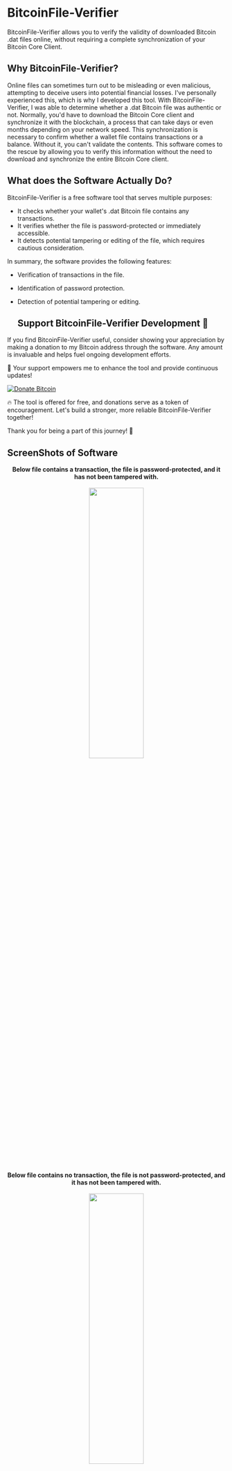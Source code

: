 # BitcoinFile-Verifier

BitcoinFile-Verifier allows you to verify the validity of downloaded Bitcoin .dat files online, without requiring a complete synchronization of your Bitcoin Core Client.

## Why BitcoinFile-Verifier?

Online files can sometimes turn out to be misleading or even malicious, attempting to deceive users into potential financial losses. I've personally experienced this, which is why I developed this tool. With BitcoinFile-Verifier, I was able to determine whether a .dat Bitcoin file was authentic or not. Normally, you'd have to download the Bitcoin Core client and synchronize it with the blockchain, a process that can take days or even months depending on your network speed. This synchronization is necessary to confirm whether a wallet file contains transactions or a balance. Without it, you can't validate the contents. This software comes to the rescue by allowing you to verify this information without the need to download and synchronize the entire Bitcoin Core client.

## What does the Software Actually Do?

BitcoinFile-Verifier is a free software tool that serves multiple purposes:

* It checks whether your wallet's .dat Bitcoin file contains any transactions.
* It verifies whether the file is password-protected or immediately accessible.
* It detects potential tampering or editing of the file, which requires cautious consideration.

In summary, the software provides the following features:

* Verification of transactions in the file.
* Identification of password protection.
* Detection of potential tampering or editing.

  ## Support BitcoinFile-Verifier Development 🚀

If you find BitcoinFile-Verifier useful, consider showing your appreciation by making a donation to my Bitcoin address through the software. Any amount is invaluable and helps fuel ongoing development efforts.

🎉 Your support empowers me to enhance the tool and provide continuous updates!

<a href="https://nowpayments.io/embeds/donation-widget?api_key=WB2GHGW-R4FM77N-JB0342N-J5V3XN2">
  <img src="https://img.shields.io/badge/Donate-Bitcoin-F7931A?style=for-the-badge" alt="Donate Bitcoin">
</a>


🔥 The tool is offered for free, and donations serve as a token of encouragement. Let's build a stronger, more reliable BitcoinFile-Verifier together!

Thank you for being a part of this journey! 🙌

</div>

  ## ScreenShots of Software
  
  <div align="center">
    <b>Below file contains a transaction, the file is password-protected, and it has not been tampered with.</b> <br><br>
        <img src="https://github.com/Humble2020/BitcoinFile-Verifier/assets/118256659/5a7c7ade-016b-4276-bc17-1a50576acb88" width="50%" height="40%">
  </div>  <br>
     <div align="center">
       <b>Below file contains no transaction, the file is not password-protected, and it has not been tampered with.</b><br><br>     
  <img src="https://github.com/Humble2020/BitcoinFile-Verifier/assets/118256659/cfe273fc-0aa4-40fc-94bd-71e44554ab9f" width="50%" height="40%">
  </div> <br>
   <div align="center">
      <b>Below file contains no transaction, the file is password-protected, and it has not been tampered with.</b><br><br>     
     <img src="https://github.com/Humble2020/BitcoinFile-Verifier/assets/118256659/3680cbae-85c1-4fab-ad42-de1f1310866b" width="50%" height="40%">
  </div> <br>
  <div align="center">
     <b>The idle state of the software when first run.</b><br><br>    
    <img src="https://github.com/Humble2020/BitcoinFile-Verifier/assets/118256659/706af3a7-e370-464f-a026-7b4a61218e37" width="50%" height="40%">
  </div><br>
 <div align="center">
  

<iframe src="https://nowpayments.io/embeds/donation-widget?api_key=WB2GHGW-R4FM77N-JB0342N-J5V3XN2&source=lk_donation&medium=referral" frameborder="0" scrolling="no" style="overflow-y: hidden;" width="354" height="680"></iframe>

